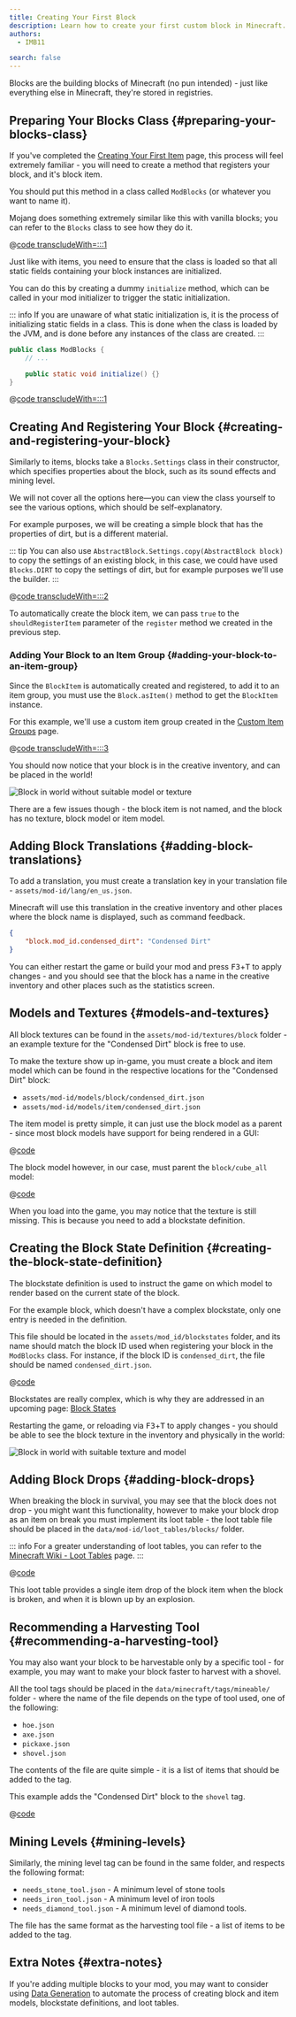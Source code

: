 ```yaml
---
title: Creating Your First Block
description: Learn how to create your first custom block in Minecraft.
authors:
  - IMB11

search: false
---
```


Blocks are the building blocks of Minecraft (no pun intended) - just like everything else in Minecraft, they're stored in registries.

## Preparing Your Blocks Class {#preparing-your-blocks-class}

If you've completed the [Creating Your First Item](../items/first-item) page, this process will feel extremely familiar - you will need to create a method that registers your block, and it's block item.

You should put this method in a class called `ModBlocks` (or whatever you want to name it).

Mojang does something extremely similar like this with vanilla blocks; you can refer to the `Blocks` class to see how they do it.

@[code transcludeWith=:::1](@/reference/1.20.4/src/main/java/com/example/docs/block/ModBlocks.java)

Just like with items, you need to ensure that the class is loaded so that all static fields containing your block instances are initialized.

You can do this by creating a dummy `initialize` method, which can be called in your mod initializer to trigger the static initialization.

::: info
If you are unaware of what static initialization is, it is the process of initializing static fields in a class. This is done when the class is loaded by the JVM, and is done before any instances of the class are created.
:::

```java
public class ModBlocks {
    // ...

    public static void initialize() {}
}
```

@[code transcludeWith=:::1](@/reference/1.20.4/src/main/java/com/example/docs/block/ExampleModBlocks.java)

## Creating And Registering Your Block {#creating-and-registering-your-block}

Similarly to items, blocks take a `Blocks.Settings` class in their constructor, which specifies properties about the block, such as its sound effects and mining level.

We will not cover all the options here—you can view the class yourself to see the various options, which should be self-explanatory.

For example purposes, we will be creating a simple block that has the properties of dirt, but is a different material.

::: tip
You can also use `AbstractBlock.Settings.copy(AbstractBlock block)` to copy the settings of an existing block, in this case, we could have used `Blocks.DIRT` to copy the settings of dirt, but for example purposes we'll use the builder.
:::

@[code transcludeWith=:::2](@/reference/1.20.4/src/main/java/com/example/docs/block/ModBlocks.java)

To automatically create the block item, we can pass `true` to the `shouldRegisterItem` parameter of the `register` method we created in the previous step.

### Adding Your Block to an Item Group {#adding-your-block-to-an-item-group}

Since the `BlockItem` is automatically created and registered, to add it to an item group, you must use the `Block.asItem()` method to get the `BlockItem` instance.

For this example, we'll use a custom item group created in the [Custom Item Groups](../items/custom-item-groups) page.

@[code transcludeWith=:::3](@/reference/1.20.4/src/main/java/com/example/docs/block/ModBlocks.java)

You should now notice that your block is in the creative inventory, and can be placed in the world!

![Block in world without suitable model or texture](/assets/develop/blocks/first_block_0.png)

There are a few issues though - the block item is not named, and the block has no texture, block model or item model.

## Adding Block Translations {#adding-block-translations}

To add a translation, you must create a translation key in your translation file - `assets/mod-id/lang/en_us.json`.

Minecraft will use this translation in the creative inventory and other places where the block name is displayed, such as command feedback.

```json
{
    "block.mod_id.condensed_dirt": "Condensed Dirt"
}
```

You can either restart the game or build your mod and press <kbd>F3</kbd>+<kbd>T</kbd> to apply changes - and you should see that the block has a name in the creative inventory and other places such as the statistics screen.

## Models and Textures {#models-and-textures}

All block textures can be found in the `assets/mod-id/textures/block` folder - an example texture for the "Condensed Dirt" block is free to use.

<DownloadEntry type="Texture" visualURL="/assets/develop/blocks/first_block_1.png" downloadURL="/assets/develop/blocks/first_block_1_small.png" />

To make the texture show up in-game, you must create a block and item model which can be found in the respective locations for the "Condensed Dirt" block:

- `assets/mod-id/models/block/condensed_dirt.json`
- `assets/mod-id/models/item/condensed_dirt.json`

The item model is pretty simple, it can just use the block model as a parent - since most block models have support for being rendered in a GUI:

@[code](@/reference/1.20.4/src/main/resources/assets/example-mod/models/item/condensed_dirt.json)

The block model however, in our case, must parent the `block/cube_all` model:

@[code](@/reference/1.20.4/src/main/resources/assets/example-mod/models/block/condensed_dirt.json)

When you load into the game, you may notice that the texture is still missing. This is because you need to add a blockstate definition.

## Creating the Block State Definition {#creating-the-block-state-definition}

The blockstate definition is used to instruct the game on which model to render based on the current state of the block.

For the example block, which doesn't have a complex blockstate, only one entry is needed in the definition.

This file should be located in the `assets/mod_id/blockstates` folder, and its name should match the block ID used when registering your block in the `ModBlocks` class. For instance, if the block ID is `condensed_dirt`, the file should be named `condensed_dirt.json`.

@[code](@/reference/1.20.4/src/main/resources/assets/example-mod/blockstates/condensed_dirt.json)

Blockstates are really complex, which is why they are addressed in an upcoming page: [Block States](./blockstates)

Restarting the game, or reloading via <kbd>F3</kbd>+<kbd>T</kbd> to apply changes - you should be able to see the block texture in the inventory and physically in the world:

![Block in world with suitable texture and model](/assets/develop/blocks/first_block_4.png)

## Adding Block Drops {#adding-block-drops}

When breaking the block in survival, you may see that the block does not drop - you might want this functionality, however to make your block drop as an item on break you must implement its loot table - the loot table file should be placed in the `data/mod-id/loot_tables/blocks/` folder.

::: info
For a greater understanding of loot tables, you can refer to the [Minecraft Wiki - Loot Tables](https://minecraft.wiki/w/Loot_table) page.
:::

@[code](@/reference/1.20.4/src/main/resources/data/example-mod/loot_tables/blocks/condensed_dirt.json)

This loot table provides a single item drop of the block item when the block is broken, and when it is blown up by an explosion.

## Recommending a Harvesting Tool {#recommending-a-harvesting-tool}

You may also want your block to be harvestable only by a specific tool - for example, you may want to make your block faster to harvest with a shovel.

All the tool tags should be placed in the `data/minecraft/tags/mineable/` folder - where the name of the file depends on the type of tool used, one of the following:

- `hoe.json`
- `axe.json`
- `pickaxe.json`
- `shovel.json`

The contents of the file are quite simple - it is a list of items that should be added to the tag.

This example adds the "Condensed Dirt" block to the `shovel` tag.

@[code](@/reference/1.20.4/src/main/resources/data/minecraft/tags/mineable/shovel.json)

## Mining Levels {#mining-levels}

Similarly, the mining level tag can be found in the same folder, and respects the following format:

- `needs_stone_tool.json` - A minimum level of stone tools
- `needs_iron_tool.json` - A minimum level of iron tools
- `needs_diamond_tool.json` - A minimum level of diamond tools.

The file has the same format as the harvesting tool file - a list of items to be added to the tag.

## Extra Notes {#extra-notes}

If you're adding multiple blocks to your mod, you may want to consider using [Data Generation](https://fabricmc.net/wiki/tutorial:datagen_setup) to automate the process of creating block and item models, blockstate definitions, and loot tables.

